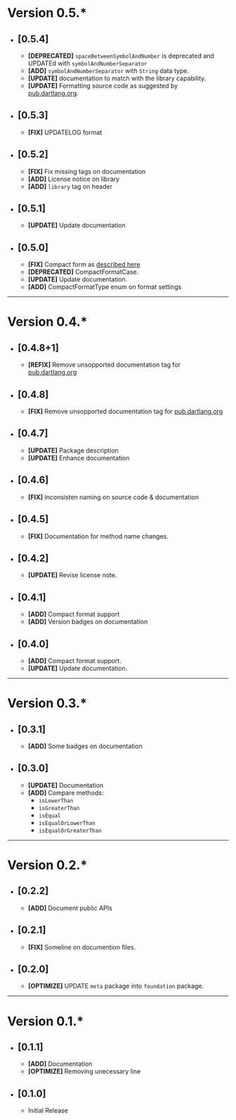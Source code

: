 # Version 0.5.*

* ## [0.5.4]
    * **[DEPRECATED]** `spaceBetweenSymbolAndNumber` is deprecated and UPDATEd with `symbolAndNumberSeparator`
    * **[ADD]** `symbolAndNumberSeparator` with `String` data type.
    * **[UPDATE]** documentation to match with the library capability.
    * **[UPDATE]** Formatting source code as suggested by [pub.dartlang.org](https://pub.dartlang.org/).
    
* ## [0.5.3]
    * **[FIX]** UPDATELOG format

* ## [0.5.2]
    * **[FIX]** Fix missing tags on documentation
    * **[ADD]** License notice on library
    * **[ADD]** `library` tag on header

* ## [0.5.1]
    * **[UPDATE]** Update documentation

* ## [0.5.0]
    * **[FIX]** Compact form as [described here](https://github.com/fadhly-permata/flutter_money_formatter/issues/1)
    * **[DEPRECATED]** CompactFormatCase.
    * **[UPDATE]** Update documentation.
    * **[ADD]** CompactFormatType enum on format settings

---

# Version 0.4.*

* ## [0.4.8+1]
    * **[REFIX]** Remove unsopported documentation tag for [pub.dartlang.org](https://pub.dartlang.org/)

* ## [0.4.8]
    * **[FIX]** Remove unsopported documentation tag for [pub.dartlang.org](https://pub.dartlang.org/)

* ## [0.4.7]
    * **[UPDATE]** Package description
    * **[UPDATE]** Enhance documentation

* ## [0.4.6]
    * **[FIX]** Inconsisten naming on source code & documentation

* ## [0.4.5]
    * **[FIX]** Documentation for method name changes.

* ## [0.4.2]
    * **[UPDATE]** Revise license note.


* ## [0.4.1]
    * **[ADD]** Compact format support
    * **[ADD]** Version badges on documentation


* ## [0.4.0]
    * **[ADD]** Compact format support.
    * **[UPDATE]** Update documentation.

---

# Version 0.3.*

* ## [0.3.1]
    * **[ADD]** Some badges on documentation

* ## [0.3.0]
    * **[UPDATE]** Documentation
    * **[ADD]** Compare methods:
        - `isLowerThan`
        - `isGreaterThan`
        - `isEqual`
        - `isEqualOrLowerThan`
        - `isEqualOrGreaterThan`

---

# Version 0.2.*

* ## [0.2.2]
    * **[ADD]** Document public APIs

* ## [0.2.1]
    * **[FIX]** Someline on documention files.

* ## [0.2.0]
    * **[OPTIMIZE]** UPDATE `meta` package into `foundation` package.

---

# Version 0.1.*

* ## [0.1.1]
    * **[ADD]** Documentation
    * **[OPTIMIZE]** Removing unecessary line

* ## [0.1.0]
    * Initial Release